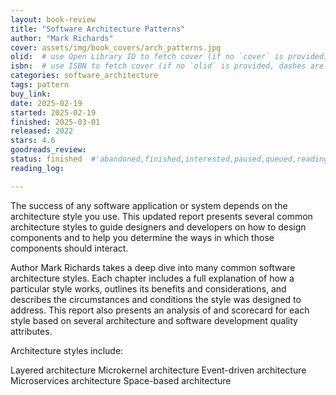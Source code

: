```yaml
---
layout: book-review
title: "Software Architecture Patterns"
author: "Mark Richards"
cover: assets/img/book_covers/arch_patterns.jpg
olid:  # use Open Library ID to fetch cover (if no `cover` is provided)
isbn:  # use ISBN to fetch cover (if no `olid` is provided, dashes are optional)
categories: software_architecture
tags: pattern
buy_link: 
date: 2025-02-19
started: 2025-02-19
finished: 2025-03-01
released: 2022
stars: 4.6
goodreads_review:
status: finished  #'abandoned,finished,interested,paused,queued,reading,reread'
reading_log:

---
```


The success of any software application or system depends on the architecture style you use. This updated report presents several common architecture styles to guide designers and developers on how to design components and to help you determine the ways in which those components should interact.

Author Mark Richards takes a deep dive into many common software architecture styles. Each chapter includes a full explanation of how a particular style works, outlines its benefits and considerations, and describes the circumstances and conditions the style was designed to address. This report also presents an analysis of and scorecard for each style based on several architecture and software development quality attributes.

Architecture styles include:

Layered architecture
Microkernel architecture
Event-driven architecture
Microservices architecture
Space-based architecture